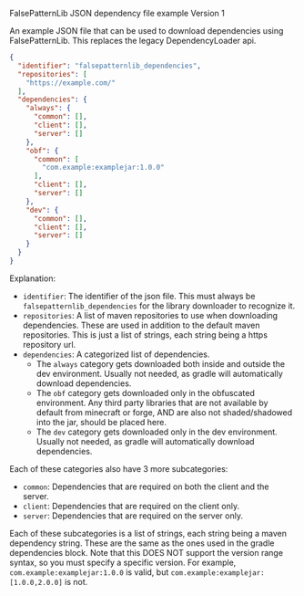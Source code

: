 FalsePatternLib JSON dependency file example
Version 1

An example JSON file that can be used to download dependencies using FalsePatternLib. This replaces the legacy
DependencyLoader api.
```json
{
  "identifier": "falsepatternlib_dependencies",
  "repositories": [
    "https://example.com/"
  ],
  "dependencies": {
    "always": {
      "common": [],
      "client": [],
      "server": []
    },
    "obf": {
      "common": [
        "com.example:examplejar:1.0.0"
      ],
      "client": [],
      "server": []
    },
    "dev": {
      "common": [],
      "client": [],
      "server": []
    }
  }
}
```

Explanation:
- `identifier`: The identifier of the json file. This must always be `falsepatternlib_dependencies` for the library downloader
  to recognize it.
- `repositories`: A list of maven repositories to use when downloading dependencies. These are used in addition to the
  default maven repositories. This is just a list of strings, each string being a https repository url.
- `dependencies`: A categorized list of dependencies.
  - The `always` category gets downloaded both inside and outside the dev environment. Usually not needed, as gradle
  will automatically download dependencies.
  - The `obf` category gets downloaded only in the obfuscated environment. Any third party libraries that are not
  available by default from minecraft or forge, AND are also not shaded/shadowed into the jar, should be placed here.
  - The `dev` category gets downloaded only in the dev environment. Usually not needed, as gradle will automatically
  download dependencies.

Each of these categories also have 3 more subcategories:
- `common`: Dependencies that are required on both the client and the server.
- `client`: Dependencies that are required on the client only.
- `server`: Dependencies that are required on the server only.

Each of these subcategories is a list of strings, each string being a maven dependency string. These are the same as
the ones used in the gradle dependencies block. Note that this DOES NOT support the version range syntax, so you must
specify a specific version. For example, `com.example:examplejar:1.0.0` is valid, but `com.example:examplejar:[1.0.0,2.0.0]`
is not.